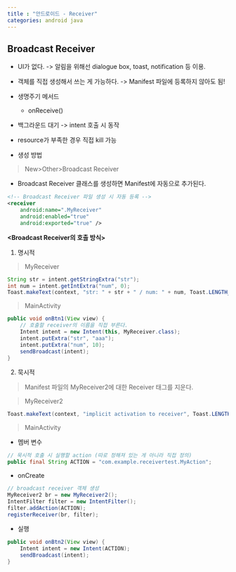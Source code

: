 ```yaml
---
title : "안드로이드 - Receiver"
categories: android java
---
```


## Broadcast Receiver

- UI가 없다. -> 알림을 위해선 dialogue box, toast, notification 등 이용.
- 객체를 직접 생성해서 쓰는 게 가능하다. -> Manifest 파일에 등록하지 않아도 됨!
- 생명주기 메서드
  - onReceive()
- 백그라운드 대기 -> intent 호출 시 동작
- resource가 부족한 경우 직접 kill 가능

- 생성 방법

> New>Other>Broadcast Receiver

- Broadcast Receiver 클래스를 생성하면 Manifest에 자동으로 추가된다.

```xml
<!-- Broadcast Receiver 파일 생성 시 자동 등록 -->
<receiver
    android:name=".MyReceiver"
    android:enabled="true"
    android:exported="true" />
```

**<Broadcast Receiver의 호출 방식>**

1. 명시적

> MyReceiver

```java
String str = intent.getStringExtra("str");
int num = intent.getIntExtra("num", 0);
Toast.makeText(context, "str: " + str + " / num: " + num, Toast.LENGTH_SHORT).show();
```

> MainActivity

```java
public void onBtn1(View view) {
    // 호출할 receiver의 이름을 직접 부른다.
    Intent intent = new Intent(this, MyReceiver.class);
    intent.putExtra("str", "aaa");
    intent.putExtra("num", 10);
    sendBroadcast(intent);
}
```

2. 묵시적

> Manifest 파일의 MyReceiver2에 대한 Receiver 태그를 지운다.

> MyReceiver2

```java
Toast.makeText(context, "implicit activation to receiver", Toast.LENGTH_SHORT).show();
```

> MainActivity

- 멤버 변수

```java
// 묵시적 호출 시 실행할 action (따로 정해져 있는 게 아니라 직접 정의)
public final String ACTION = "com.example.receivertest.MyAction";
```

- onCreate

```java
// broadcast receiver 객체 생성
MyReceiver2 br = new MyReceiver2();
IntentFilter filter = new IntentFilter();
filter.addAction(ACTION);
registerReceiver(br, filter);
```

- 실행

```java
public void onBtn2(View view) {
    Intent intent = new Intent(ACTION);
    sendBroadcast(intent);
}
```
